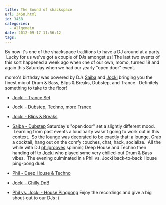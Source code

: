 ```yaml
---
title: The Sound of shackspace
url: 3458.html
id: 3458
categories:
  - Allgemein
date: 2012-09-17 11:56:12
tags:
---
```


By now it's one of the shackspace traditions to have a DJ around at a party.  Lucky for us we've got a couple of DJs amongst us!
The last two events of this sort happened a week ago when one of our own, momo, turned 18 and again this Saturday when we had our yearly "open door" event.

momo's birthday was powered by DJs [Saiba](https://twitter.com/layer1gfx) and [Jocki](https://twitter.com/dop3j0e) bringing you the finest mix of Drum &amp; Bass, Blips &amp; Breaks, Dubstep, and Trance.  Definitely something to take to the floor!

*   [Jocki - Trance Set](http://dojoe.net/mixes/momo18/01%20-%20Jocki%20-%20Trance%20Set.mp3)
*   [Jocki - Dubstep, Techno, more Trance](http://dojoe.net/mixes/momo18/02%20-%20Jocki%20-%20Dubstep,%20Techno,%20more%20Trance.mp3)
*   [Jocki - Blips &amp; Breaks](http://dojoe.net/mixes/momo18/03%20-%20Jocki%20-%20Blips%20&amp;%20Breaks.mp3)
*   [Saiba - Dubstep](http://dojoe.net/mixes/momo18/04%20-%20Saiba%20-%20Dubstep%20Set.mp3)
Saturday's "open door" set a slightly different mood.  Learning from past events a loud party wasn't going to work out in this context.  So the lounge was decorated to be exactly that: a lounge.
Grab a cocktail, hang out on the comfy couches, chat, hack, socialize.  All the while with DJ [philgrooves](https://twitter.com/philgrooves) spinning Deep House and Techno then handing off to [Jocki](https://twitter.com/dop3j0e) who played some very chilled-out Drum &amp; Bass vibes.  The evening culminated in a Phil vs. Jocki back-to-back House ping-pong duel.

*   [Phil - Deep House &amp; Techno](http://dojoe.net/mixes/tdot12/01%20-%20Phil%20-%20Deep%20House%20&amp;%20Techno%20Set.mp3)
*   [Jocki - Chilly DnB](http://dojoe.net/mixes/tdot12/02%20-%20Jocki%20-%20Chilly%20DnB%20Set.mp3)
*   [Phil vs. Jocki - House Pingpong](http://dojoe.net/mixes/tdot12/03%20-%20Phil%20vs.%20Jocki%20-%20House%20Pingpong.mp3)
Enjoy the recordings and give a big shout-out to our DJs :)
